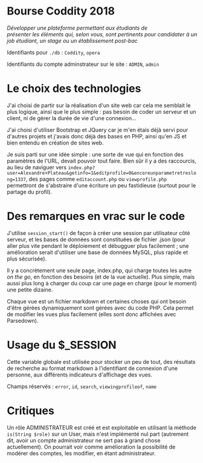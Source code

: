 # Bourse Coddity 2018

*Développer une plateforme permettant aux étudiants de présenter les éléments qui, selon vous, sont pertinents pour candidater à un job étudiant, un stage ou un établissement post-bac*

Identifiants pour `./db` : `Coddity`, `opera`

Identifiants du compte adminstrateur sur le site : `ADMIN`, `admin`

# Le choix des technologies

J'ai choisi de partir sur la réalisation d'un site web car cela me semblait le plus logique, ainsi que le plus simple : pas besoin de coder un serveur et un client, ni de gérer la durée de vie d'une connexion...

J'ai choisi d'utiliser Bootstrap et JQuery car je m'en étais déjà servi pour d'autres projets et j'avais donc déjà des bases en PHP, ainsi qu'en JS et bien entendu en création de sites web.

Je suis parti sur une idée simple : une sorte de vue qui en fonction des paramètres de l'URL, devait pouvoir tout faire. Bien sûr il y a des raccourcis, au lieu de naviguer vers `index.php?user=Alexandre+Plateau&getinfo=1&editprofile=0&encoreunparametretreslong=1337`, des pages comme `editaccount.php` ou `viewprofile.php` permettront de s'abstraire d'une écriture un peu fastidieuse (surtout pour le partage du profil).

# Des remarques en vrac sur le code

J'utilise `session_start()` de façon à créer une session par utilisateur côté serveur, et les bases de données sont constituées de fichier .json (pour aller plus vite pendant le déploiement et débugguer plus facilement ; une amélioration serait d'utiliser une base de données MySQL, plus rapide et plus sécurisée).

Il y a concrètement une seule page, index.php, qui charge toutes les autre *on the go*, en fonction des besoins (et de la vue actuelle). Plus simple, mais aussi plus long à charger du coup car une page en charge (pour le moment) une petite dizaine.

Chaque vue est un fichier markdown et certaines choses qui ont besoin d'être gérées dynamiquement sont gérées avec du code PHP. Cela permet de modifier les vues plus facilement (elles sont donc affichées avec Parsedown).

# Usage du $_SESSION

Cette variable globale est utilisée pour stocker un peu de tout, des résultats de recherche au format markdown à l'identifiant de connexion d'une personne, aux différents indicateurs d'affichage des vues.

Champs réservés : `error`, `id`, `search`, `viewingprofileof`, `name`

# Critiques

Un rôle ADMINISTRATEUR est créé et est exploitable en utilisant la méthode `is(String $role)` sur un User, mais n'est implémenté nul part (autrement dit, avoir un compte administrateur ne sert pas à grand chose actuellement). 
On pourrait voir comme amélioration la possibilité de modérer des comptes, les modifier, en étant administrateur.